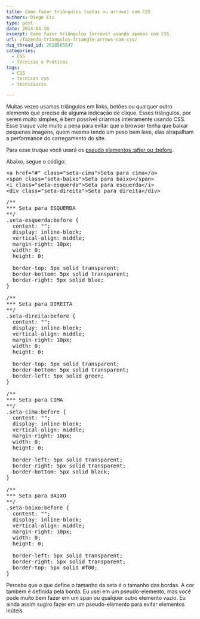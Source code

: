 ```yaml
---
title: Como fazer triângulos (setas ou arrows) com CSS
authors: Diego Eis
type: post
date: 2014-04-18
excerpt: Como fazer triângulos (arrows) usando apenas com CSS.
url: /fazendo-triangulos-triangle-arrows-com-css/
dsq_thread_id: 2620565847
categories:
  - CSS
  - Técnicas e Práticas
tags:
  - CSS
  - tecnicas css
  - tecnicascss

---
```

Muitas vezes usamos triângulos em links, botões ou qualquer outro elemento que precise de alguma indicação de clique. Esses triângulos, por serem muito simples, é bem possível criarmos inteiramente usando CSS. Esse truque vale muito a pena para evitar que o browser tenha que baixar pequenas imagens, quem mesmo tendo um peso bem leve, elas atrapalham a performance do carregamento do site.

Para esse truque você usará os [pseudo elementos :after ou :before][1].

Abaixo, segue o código:

<pre class="lang-html">&lt;a href="#" class="seta-cima"&gt;Seta para cima&lt;/a&gt;
&lt;span class="seta-baixo"&gt;Seta para baixo&lt;/span&gt;
&lt;i class="seta-esquerda"&gt;Seta para esquerda&lt;/i&gt;
&lt;div class="seta-direita"&gt;Seta para direita&lt;/div&gt;
</pre>

<pre class="lang-css">/**
*** Seta para ESQUERDA
**/
.seta-esquerda:before {
  content: "";
  display: inline-block;
  vertical-align: middle;
  margin-right: 10px;
  width: 0; 
  height: 0; 

  border-top: 5px solid transparent;
  border-bottom: 5px solid transparent; 
  border-right: 5px solid blue; 
}

/**
*** Seta para DIREITA
**/
.seta-direita:before {
  content: "";
  display: inline-block;
  vertical-align: middle;
  margin-right: 10px;
  width: 0; 
  height: 0; 

  border-top: 5px solid transparent;
  border-bottom: 5px solid transparent;
  border-left: 5px solid green;
}

/**
*** Seta para CIMA
**/
.seta-cima:before {
  content: "";
  display: inline-block;
  vertical-align: middle;
  margin-right: 10px;
  width: 0; 
  height: 0; 

  border-left: 5px solid transparent;
  border-right: 5px solid transparent;
  border-bottom: 5px solid black;
}

/**
*** Seta para BAIXO
**/
.seta-baixo:before {
  content: "";
  display: inline-block;
  vertical-align: middle;
  margin-right: 10px;
  width: 0; 
  height: 0; 

  border-left: 5px solid transparent;
  border-right: 5px solid transparent;
  border-top: 5px solid #f00;
}
</pre>



Perceba que o que define o tamanho da seta é o tamanho das bordas. A cor também é definida pela borda. Eu usei em um pseudo-elemento, mas você pode muito bem fazer em um span ou qualquer outro elemento vazio. Eu ainda assim sugiro fazer em um pseudo-elemento para evitar elementos inúteis.

 [1]: http://tableless.com.br/como-usar-before-after/
